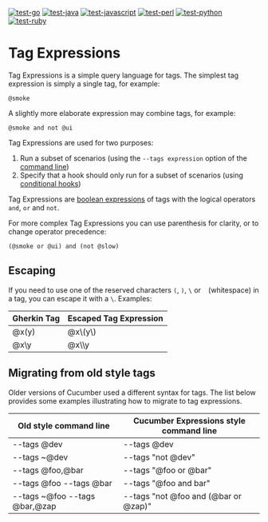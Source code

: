 [![test-go](https://github.com/cucumber/tag-expressions/actions/workflows/test-go.yml/badge.svg)](https://github.com/cucumber/tag-expressions/actions/workflows/test-go.yml)
[![test-java](https://github.com/cucumber/tag-expressions/actions/workflows/test-java.yml/badge.svg)](https://github.com/cucumber/tag-expressions/actions/workflows/test-java.yml)
[![test-javascript](https://github.com/cucumber/tag-expressions/actions/workflows/test-javascript.yml/badge.svg)](https://github.com/cucumber/tag-expressions/actions/workflows/test-javascript.yml)
[![test-perl](https://github.com/cucumber/tag-expressions/actions/workflows/test-perl.yml/badge.svg)](https://github.com/cucumber/tag-expressions/actions/workflows/test-perl.yml)
[![test-python](https://github.com/cucumber/tag-expressions/actions/workflows/test-python.yml/badge.svg)](https://github.com/cucumber/tag-expressions/actions/workflows/test-python.yml)
[![test-ruby](https://github.com/cucumber/tag-expressions/actions/workflows/test-ruby.yml/badge.svg)](https://github.com/cucumber/tag-expressions/actions/workflows/test-ruby.yml)

# Tag Expressions

Tag Expressions is a simple query language for tags. The simplest tag expression is
simply a single tag, for example:

    @smoke

A slightly more elaborate expression may combine tags, for example:

    @smoke and not @ui

Tag Expressions are used for two purposes:

1. Run a subset of scenarios (using the `--tags expression` option of the [command line](https://cucumber.io/docs/cucumber/api/#running-cucumber))
2. Specify that a hook should only run for a subset of scenarios (using [conditional hooks](https://cucumber.io/docs/cucumber/api/#hooks))

Tag Expressions are [boolean expressions](https://en.wikipedia.org/wiki/Boolean_expression)
of tags with the logical operators `and`, `or` and `not`.

For more complex Tag Expressions you can use parenthesis for clarity, or to change operator precedence:

    (@smoke or @ui) and (not @slow)

## Escaping

If you need to use one of the reserved characters `(`, `)`, `\` or ` ` (whitespace) in a tag,
you can escape it with a `\`. Examples:

| Gherkin Tag   | Escaped Tag Expression |
| ------------- | ---------------------- |
| @x(y)         | @x\\(y\\)              |
| @x\y          | @x\\\\y                |

## Migrating from old style tags

Older versions of Cucumber used a different syntax for tags. The list below
provides some examples illustrating how to migrate to tag expressions.

| Old style command line        | Cucumber Expressions style command line |
| ----------------------------- | --------------------------------------- |
| --tags @dev                   | --tags @dev                             |
| --tags ~@dev                  | --tags "not @dev"                       |
| --tags @foo,@bar              | --tags "@foo or @bar"                   |
| --tags @foo --tags @bar       | --tags "@foo and bar"                   |
| --tags ~@foo --tags @bar,@zap | --tags "not @foo and (@bar or @zap)"    |
